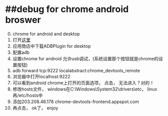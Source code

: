 ##debug for chrome android broswer
===
0. chrome for android and desktop 
1. 打开[这里](https://developers.google.com/chrome-developer-tools/docs/remote-debugging)
2. 应用商店中下载ADBPlugin for desktop
3. 配置adb
4. 设置chrome for android 允许usb调试，(系统设置那个按钮就是chrome的设置按钮)
5. adb forward tcp:9222 localabstract:chrome_devtools_remote
6. 浏览器中打开localhost:9222
7. 可以看到android chrome上打开的页面选项， 点击， 无法进入？对的！
8. 修改hosts文件， windows在C:\Windows\System32\drivers\etc， linux再/etc/hosts中
9. 添加203.208.46.178 chrome-devtools-frontend.appspot.com
10. 再点击， ok了， enjoy


